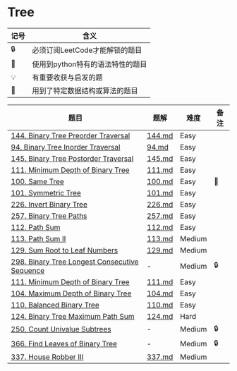 # Tree

| 记号 | 含义 |
| ---- | ---- |
| 🔒 | 必须订阅LeetCode才能解锁的题目 |
| 🐲 | 使用到python特有的语法特性的题目 |
| 💡 | 有重要收获与启发的题 |
| 📡 | 用到了特定数据结构或算法的题目 |

| 题目 | 题解 | 难度 | 备注 |
| ---- | ---- | ---- | ---- |
| [144. Binary Tree Preorder Traversal](https://leetcode.com/problems/binary-tree-preorder-traversal/) | [144.md](../solutions/144.md) | Easy | |
| [94. Binary Tree Inorder Traversal](https://leetcode.com/problems/binary-tree-inorder-traversal/) | [94.md](../solutions/94.md) | Easy | |
| [145. Binary Tree Postorder Traversal](https://leetcode.com/problems/binary-tree-postorder-traversal/) | [145.md](../solutions/145.md) | Easy | |
| [111. Minimum Depth of Binary Tree](https://leetcode.com/problems/minimum-depth-of-binary-tree/) | [111.md](../solutions/111.md) | Easy | |
| [100. Same Tree](https://leetcode.com/problems/same-tree/) | [100.md](../solutions/100.md) | Easy | 📡 |
| [101. Symmetric Tree](https://leetcode.com/problems/symmetric-tree/) | [101.md](../solutions/101.md) | Easy | |
| [226. Invert Binary Tree](https://leetcode.com/problems/invert-binary-tree/) | [226.md](../solutions/226.md) | Easy | |
| [257. Binary Tree Paths](https://leetcode.com/problems/binary-tree-paths/) | [257.md](../solutions/257.md) | Easy | |
| [112. Path Sum](https://leetcode.com/problems/path-sum/) | [112.md](../solutions/112.md) | Easy | |
| [113. Path Sum II](https://leetcode.com/problems/path-sum-ii/) | [113.md](../solutions/113.md) | Medium | |
| [129. Sum Root to Leaf Numbers](https://leetcode.com/problems/sum-root-to-leaf-numbers/) | [129.md](../solutions/129.md) | Medium | |
| [298. Binary Tree Longest Consecutive Sequence](https://leetcode.com/problems/binary-tree-longest-consecutive-sequence/) | - | Medium | 🔒 |
| [111. Minimum Depth of Binary Tree](https://leetcode.com/problems/minimum-depth-of-binary-tree/) | [111.md](../solutions/111.md) | Easy | |
| [104. Maximum Depth of Binary Tree](https://leetcode.com/problems/maximum-depth-of-binary-tree/) | [104.md](../solutions/104.md) | Easy | |
| [110. Balanced Binary Tree](https://leetcode.com/problems/balanced-binary-tree/) | [110.md](../solutions/110.md) | Easy | |
| [124. Binary Tree Maximum Path Sum](https://leetcode.com/problems/binary-tree-maximum-path-sum/) | [124.md](../solutions/124.md) | Hard | |
| [250. Count Univalue Subtrees](https://leetcode.com/problems/count-univalue-subtrees/) | - | Medium | 🔒 |
| [366. Find Leaves of Binary Tree](https://leetcode.com/problems/find-leaves-of-binary-tree/) | - | Medium | 🔒 |
| [337. House Robber III](https://leetcode.com/problems/house-robber-iii/) | [337.md](../solutions/337.md) | Medium | |
